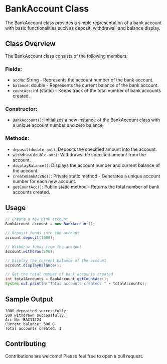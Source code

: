 # BankAccount Class

The BankAccount class provides a simple representation of a bank account with basic functionalities such as deposit, withdrawal, and balance display.

## Class Overview

The BankAccount class consists of the following members:

### Fields:

- `accNo`: String - Represents the account number of the bank account.
- `balance`: double - Represents the current balance of the bank account.
- `countAcc`: int (static) - Keeps track of the total number of bank accounts created.

### Constructor:

- `BankAccount()`: Initializes a new instance of the BankAccount class with a unique account number and zero balance.

### Methods:

- `deposit(double amt)`: Deposits the specified amount into the account.
- `withdraw(double amt)`: Withdraws the specified amount from the account.
- `displayBalance()`: Displays the account number and current balance of the account.
- `createBankAccNo()`: Private static method - Generates a unique account number for each new account.
- `getCountAcc()`: Public static method - Returns the total number of bank accounts created.

## Usage

```java
// Create a new bank account
BankAccount account = new BankAccount();

// Deposit funds into the account
account.deposit(1000);

// Withdraw funds from the account
account.withdraw(500);

// Display the current balance of the account
account.displayBalance();

// Get the total number of bank accounts created
int totalAccounts = BankAccount.getCountAcc();
System.out.println("Total accounts created: " + totalAccounts);
```

## Sample Output

```
1000 deposited successfully.
500 withdrawn successfully.
Acc No: BAC11224
Current balance: 500.0
Total accounts created: 1
```

## Contributing

Contributions are welcome! Please feel free to open a pull request.
